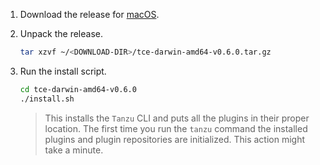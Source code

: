 1. Download the release for [macOS](https://github.com/vmware-tanzu/tce/releases/download/v0.6.0/tce-darwin-amd64-v0.6.0.tar.gz).

1. Unpack the release.

    ```sh
    tar xzvf ~/<DOWNLOAD-DIR>/tce-darwin-amd64-v0.6.0.tar.gz
    ```

1. Run the install script.

    ```sh
    cd tce-darwin-amd64-v0.6.0
    ./install.sh
    ```

    > This installs the `Tanzu` CLI and puts all the plugins in their proper location.
    > The first time you run the `tanzu` command the installed plugins and plugin repositories are initialized. This action might take a minute.


